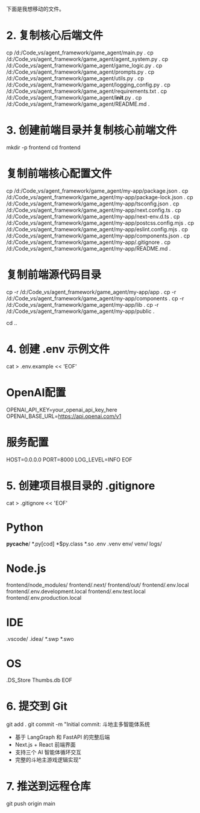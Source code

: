 下面是我想移动的文件。


# 2. 复制核心后端文件
cp /d:/Code_vs/agent_framework/game_agent/main.py .
cp /d:/Code_vs/agent_framework/game_agent/agent_system.py .
cp /d:/Code_vs/agent_framework/game_agent/game_logic.py .
cp /d:/Code_vs/agent_framework/game_agent/prompts.py .
cp /d:/Code_vs/agent_framework/game_agent/utils.py .
cp /d:/Code_vs/agent_framework/game_agent/logging_config.py .
cp /d:/Code_vs/agent_framework/game_agent/requirements.txt .
cp /d:/Code_vs/agent_framework/game_agent/__init__.py .
cp /d:/Code_vs/agent_framework/game_agent/README.md .

# 3. 创建前端目录并复制核心前端文件
mkdir -p frontend
cd frontend

# 复制前端核心配置文件
cp /d:/Code_vs/agent_framework/game_agent/my-app/package.json .
cp /d:/Code_vs/agent_framework/game_agent/my-app/package-lock.json .
cp /d:/Code_vs/agent_framework/game_agent/my-app/tsconfig.json .
cp /d:/Code_vs/agent_framework/game_agent/my-app/next.config.ts .
cp /d:/Code_vs/agent_framework/game_agent/my-app/next-env.d.ts .
cp /d:/Code_vs/agent_framework/game_agent/my-app/postcss.config.mjs .
cp /d:/Code_vs/agent_framework/game_agent/my-app/eslint.config.mjs .
cp /d:/Code_vs/agent_framework/game_agent/my-app/components.json .
cp /d:/Code_vs/agent_framework/game_agent/my-app/.gitignore .
cp /d:/Code_vs/agent_framework/game_agent/my-app/README.md .

# 复制前端源代码目录
cp -r /d:/Code_vs/agent_framework/game_agent/my-app/app .
cp -r /d:/Code_vs/agent_framework/game_agent/my-app/components .
cp -r /d:/Code_vs/agent_framework/game_agent/my-app/lib .
cp -r /d:/Code_vs/agent_framework/game_agent/my-app/public .

cd ..

# 4. 创建 .env 示例文件
cat > .env.example << 'EOF'
# OpenAI配置
OPENAI_API_KEY=your_openai_api_key_here
OPENAI_BASE_URL=https://api.openai.com/v1

# 服务配置
HOST=0.0.0.0
PORT=8000
LOG_LEVEL=INFO
EOF

# 5. 创建项目根目录的 .gitignore
cat > .gitignore << 'EOF'
# Python
__pycache__/
*.py[cod]
*$py.class
*.so
.env
.venv
env/
venv/
logs/

# Node.js
frontend/node_modules/
frontend/.next/
frontend/out/
frontend/.env.local
frontend/.env.development.local
frontend/.env.test.local
frontend/.env.production.local

# IDE
.vscode/
.idea/
*.swp
*.swo

# OS
.DS_Store
Thumbs.db
EOF

# 6. 提交到 Git
git add .
git commit -m "Initial commit: 斗地主多智能体系统

- 基于 LangGraph 和 FastAPI 的完整后端
- Next.js + React 前端界面
- 支持三个 AI 智能体循环交互
- 完整的斗地主游戏逻辑实现"

# 7. 推送到远程仓库
git push origin main